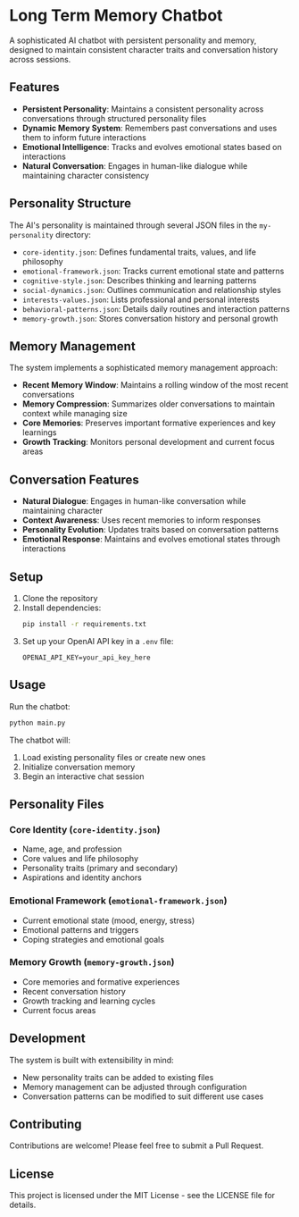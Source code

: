 # Long Term Memory Chatbot

A sophisticated AI chatbot with persistent personality and memory, designed to maintain consistent character traits and conversation history across sessions.

## Features

- **Persistent Personality**: Maintains a consistent personality across conversations through structured personality files
- **Dynamic Memory System**: Remembers past conversations and uses them to inform future interactions
- **Emotional Intelligence**: Tracks and evolves emotional states based on interactions
- **Natural Conversation**: Engages in human-like dialogue while maintaining character consistency

## Personality Structure

The AI's personality is maintained through several JSON files in the `my-personality` directory:

- `core-identity.json`: Defines fundamental traits, values, and life philosophy
- `emotional-framework.json`: Tracks current emotional state and patterns
- `cognitive-style.json`: Describes thinking and learning patterns
- `social-dynamics.json`: Outlines communication and relationship styles
- `interests-values.json`: Lists professional and personal interests
- `behavioral-patterns.json`: Details daily routines and interaction patterns
- `memory-growth.json`: Stores conversation history and personal growth

## Memory Management

The system implements a sophisticated memory management approach:

- **Recent Memory Window**: Maintains a rolling window of the most recent conversations
- **Memory Compression**: Summarizes older conversations to maintain context while managing size
- **Core Memories**: Preserves important formative experiences and key learnings
- **Growth Tracking**: Monitors personal development and current focus areas

## Conversation Features

- **Natural Dialogue**: Engages in human-like conversation while maintaining character
- **Context Awareness**: Uses recent memories to inform responses
- **Personality Evolution**: Updates traits based on conversation patterns
- **Emotional Response**: Maintains and evolves emotional states through interactions

## Setup

1. Clone the repository
2. Install dependencies:
   ```bash
   pip install -r requirements.txt
   ```
3. Set up your OpenAI API key in a `.env` file:
   ```
   OPENAI_API_KEY=your_api_key_here
   ```

## Usage

Run the chatbot:
```bash
python main.py
```

The chatbot will:
1. Load existing personality files or create new ones
2. Initialize conversation memory
3. Begin an interactive chat session

## Personality Files

### Core Identity (`core-identity.json`)
- Name, age, and profession
- Core values and life philosophy
- Personality traits (primary and secondary)
- Aspirations and identity anchors

### Emotional Framework (`emotional-framework.json`)
- Current emotional state (mood, energy, stress)
- Emotional patterns and triggers
- Coping strategies and emotional goals

### Memory Growth (`memory-growth.json`)
- Core memories and formative experiences
- Recent conversation history
- Growth tracking and learning cycles
- Current focus areas

## Development

The system is built with extensibility in mind:
- New personality traits can be added to existing files
- Memory management can be adjusted through configuration
- Conversation patterns can be modified to suit different use cases

## Contributing

Contributions are welcome! Please feel free to submit a Pull Request.

## License

This project is licensed under the MIT License - see the LICENSE file for details.